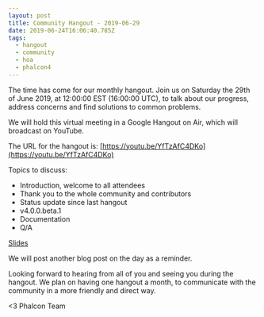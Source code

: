 ```yaml
---
layout: post
title: Community Hangout - 2019-06-29
date: 2019-06-24T16:06:40.785Z
tags:
  - hangout
  - community
  - hoa
  - phalcon4
---
```

The time has come for our monthly hangout. Join us on Saturday the 29th of June 2019, at 12:00:00 EST (16:00:00 UTC), to talk about our progress, address concerns and find solutions to common problems.

We will hold this virtual meeting in a Google Hangout on Air, which will broadcast on YouTube.
<!--more-->
The URL for the hangout is: [https://youtu.be/YfTzAfC4DKo](https://youtu.be/YfTzAfC4DKo)

Topics to discuss:
- Introduction, welcome to all attendees
- Thank you to the whole community and contributors
- Status update since last hangout
- v4.0.0.beta.1
- Documentation
- Q/A

[Slides](https://docs.google.com/presentation/d/1nwg8lt16GUd_x1TnCGkfYAEAoMe7Rul0xGYsN5ykA9I/edit?usp=sharing)

We will post another blog post on the day as a reminder.

Looking forward to hearing from all of you and seeing you during the hangout. We plan on having one hangout a month, to communicate with the community in a more friendly and direct way.

<3 Phalcon Team
